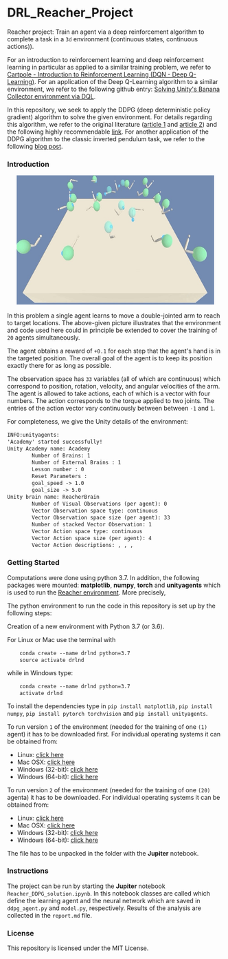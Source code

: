 # DRL_Reacher_Project
Reacher project: Train an agent via a deep reinforcement algorithm to complete a task in a `3d` environment (continuous states, continuous actions)). 

For an introduction to reinforcement learning and deep reinforcement learning in particular as applied to a similar training problem, we refer to [Cartpole - Introduction to Reinforcement Learning (DQN - Deep Q-Learning)](https://towardsdatascience.com/cartpole-introduction-to-reinforcement-learning-ed0eb5b58288). For an application of the Deep Q-Learning algorithm to a similar environment, we refer to the following github entry: [Solving Unity's Banana Collector environment via DQL](https://github.com/andreaspts/DRL_Navigation_Project).

In this repository, we seek to apply the DDPG (deep deterministic policy gradient) algorithm to solve the given environment. For details regarding this algorithm, we refer to the original literature ([article 1](http://proceedings.mlr.press/v32/silver14.pdf) and [article 2](https://arxiv.org/abs/1509.02971)) and the following highly recommendable [link](https://spinningup.openai.com/en/latest/algorithms/ddpg.html). For another application of the DDPG algorithm to the classic inverted pendulum task, we refer to the following [blog post](https://towardsdatascience.com/deep-deterministic-policy-gradients-explained-2d94655a9b7b).

### Introduction

<p align="center">
  <img width="460" height="300" src="reacher.jpg">
</p>

In this problem a single agent learns to move a double-jointed arm to reach to target locations. The above-given picture illustrates that the environment and code used here could in principle be extended to cover the training of `20` agents simultaneously.

The agent obtains a reward of `+0.1` for each step that the agent's hand is in the targeted position. The overall goal of the agent is to keep its position exactly there for as long as possible.

The observation space has `33` variables (all of which are continuous) which correspond to position, rotation, velocity, and angular velocities of the arm. The agent is allowed to take actions, each of which is a vector with four numbers. The action corresponds to the torque applied to two joints. The entries of the action vector vary continuously between between `-1` and `1`.

For completeness, we give the Unity details of the environment:

```
INFO:unityagents:
'Academy' started successfully!
Unity Academy name: Academy
        Number of Brains: 1
        Number of External Brains : 1
        Lesson number : 0
        Reset Parameters :
		goal_speed -> 1.0
		goal_size -> 5.0
Unity brain name: ReacherBrain
        Number of Visual Observations (per agent): 0
        Vector Observation space type: continuous
        Vector Observation space size (per agent): 33
        Number of stacked Vector Observation: 1
        Vector Action space type: continuous
        Vector Action space size (per agent): 4
        Vector Action descriptions: , , , 
```
### Getting Started

Computations were done using python 3.7. In addition, the following packages were mounted: **matplotlib**, **numpy**, **torch** and **unityagents** which is used to run the [Reacher environment](https://github.com/Unity-Technologies/ml-agents/blob/master/docs/Learning-Environment-Examples.md#reacher). More precisely,

The python environment to run the code in this repository is set up by the following steps:

Creation of a new environment with Python 3.7 (or 3.6).

For Linux or Mac use the terminal with

```
	conda create --name drlnd python=3.7
	source activate drlnd
```
while in Windows type:

```
	conda create --name drlnd python=3.7 
	activate drlnd
```

To install the dependencies type in ```pip install matplotlib```, ```pip install numpy```, ```pip install pytorch torchvision``` and ```pip install unityagents```.


To run version `1` of the environment (needed for the training of one `(1)` agent) it has to be downloaded first. For individual operating systems it can be obtained from:
* Linux: [click here](https://s3-us-west-1.amazonaws.com/udacity-drlnd/P2/Reacher/one_agent/Reacher_Linux.zip)
* Mac OSX: [click here](https://s3-us-west-1.amazonaws.com/udacity-drlnd/P2/Reacher/one_agent/Reacher.app.zip)
* Windows (32-bit): [click here](https://s3-us-west-1.amazonaws.com/udacity-drlnd/P2/Reacher/one_agent/Reacher_Windows_x86.zip)
* Windows (64-bit): [click here](https://s3-us-west-1.amazonaws.com/udacity-drlnd/P2/Reacher/one_agent/Reacher_Windows_x86_64.zip)

To run version `2` of the environment (needed for the training of one `(20)` agenta) it has to be downloaded. For individual operating systems it can be obtained from:
* Linux: [click here](https://s3-us-west-1.amazonaws.com/udacity-drlnd/P2/Reacher/Reacher_Linux.zip)
* Mac OSX: [click here](https://s3-us-west-1.amazonaws.com/udacity-drlnd/P2/Reacher/Reacher.app.zip)
* Windows (32-bit): [click here](https://s3-us-west-1.amazonaws.com/udacity-drlnd/P2/Reacher/Reacher_Windows_x86.zip)
* Windows (64-bit): [click here](https://s3-us-west-1.amazonaws.com/udacity-drlnd/P2/Reacher/Reacher_Windows_x86_64.zip)

The file has to be unpacked in the folder with the **Jupiter** notebook.

### Instructions

The project can be run by starting the **Jupiter** notebook `Reacher_DDPG_solution.ipynb`. In this notebook classes are called which define the learning agent and the neural network which are saved in `ddpg_agent.py` and `model.py`, respectively. Results of the analysis are collected in the `report.md` file.

### License
This repository is licensed under the MIT License.
